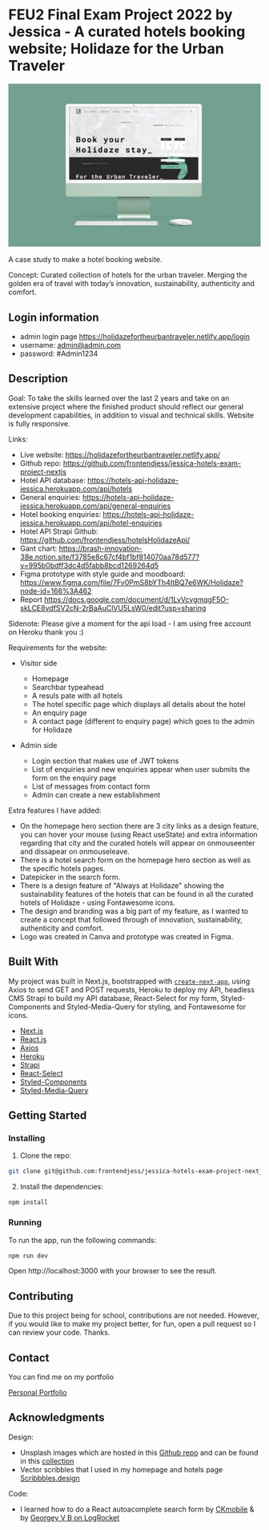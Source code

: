 # FEU2 Final Exam Project 2022 by Jessica - A curated hotels booking website; Holidaze for the Urban Traveler

![image](https://raw.githubusercontent.com/frontendjess/repoimagesportfolio/main/images/holidazehotelsnextjs-mockup.png)

A case study to make a hotel booking website.

Concept: Curated collection of hotels for the urban traveler. Merging the golden era of travel with today’s innovation, sustainability, authenticity and comfort.

## Login information

- admin login page https://holidazefortheurbantraveler.netlify.app/login
- username: admin@admin.com
- password: #Admin1234

## Description

Goal: To take the skills learned over the last 2 years and take on an extensive project where the finished product should reflect our general development capabilities, in addition to visual and technical skills. Website is fully responsive.

Links:

- Live website: https://holidazefortheurbantraveler.netlify.app/
- Github repo: https://github.com/frontendjess/jessica-hotels-exam-project-nextjs
- Hotel API database: https://hotels-api-holidaze-jessica.herokuapp.com/api/hotels
- General enquiries: https://hotels-api-holidaze-jessica.herokuapp.com/api/general-enquiries
- Hotel booking enquiries: https://hotels-api-holidaze-jessica.herokuapp.com/api/hotel-enquiries
- Hotel API Strapi Github: https://github.com/frontendjess/hotelsHolidazeApi/
- Gant chart: https://brash-innovation-38e.notion.site/f3785e8c67cf4bf1bf814070aa78d577?v=995b0bdff3dc4d5fabb8bcd1269264d5
- Figma prototype with style guide and moodboard: https://www.figma.com/file/7Fv0PmS8bYTh4ItBQ7e6WK/Holidaze?node-id=166%3A462
- Report https://docs.google.com/document/d/1LyVcvgmqgF5O-skLCE8vdfSV2cN-2rBaAuClVU5LsW0/edit?usp=sharing

Sidenote: Please give a moment for the api load - I am using free account on Heroku thank you :)

Requirements for the website:

- Visitor side

  - Homepage
  - Searchbar typeahead
  - A resuls pate with all hotels
  - The hotel specific page which displays all details about the hotel
  - An enquiry page
  - A contact page (different to enquiry page) which goes to the admin for Holidaze

- Admin side
  - Login section that makes use of JWT tokens
  - List of enquiries and new enquiries appear when user submits the form on the enquiry page
  - List of messages from contact form
  - Admin can create a new establishment

Extra features I have added:

- On the homepage hero section there are 3 city links as a design feature, you can hover your mouse (using React useState) and extra information regarding that city and the curated hotels will appear on onmouseenter and dissapear on onmouseleave.
- There is a hotel search form on the homepage hero section as well as the specific hotels pages.
- Datepicker in the search form.
- There is a design feature of "Always at Holidaze" showing the sustainability features of the hotels that can be found in all the curated hotels of Holidaze - using Fontawesome icons.
- The design and branding was a big part of my feature, as I wanted to create a concept that followed through of innovation, sustainability, authenticity and comfort.
- Logo was created in Canva and prototype was created in Figma.

## Built With

My project was built in Next.js, bootstrapped with [`create-next-app`](https://github.com/vercel/next.js/tree/canary/packages/create-next-app), using Axios to send GET and POST requests, Heroku to deploy my API, headless CMS Strapi to build my API database, React-Select for my form, Styled-Components and Styled-Media-Query for styling, and Fontawesome for icons.

- [Next.js](https://nextjs.org/)
- [React.js](https://reactjs.org/)
- [Axios](https://axios-http.com/)
- [Heroku](https://www.heroku.com/)
- [Strapi](https://strapi.io/)
- [React-Select](https://react-select.com/home)
- [Styled-Components](https://styled-components.com/)
- [Styled-Media-Query](https://www.npmjs.com/package/styled-media-query)

## Getting Started

### Installing

1. Clone the repo:

```bash
git clone git@github.com:frontendjess/jessica-hotels-exam-project-nextjs.git
```

2. Install the dependencies:

```
npm install
```

### Running

To run the app, run the following commands:

```bash
npm run dev
```

Open http://localhost:3000 with your browser to see the result.

## Contributing

Due to this project being for school, contributions are not needed. However, if you would like to make my project better, for fun, open a pull request so I can review your code. Thanks.

## Contact

You can find me on my portfolio

[Personal Portfolio](https://jessicadevportfolio.netlify.app/)

## Acknowledgments

Design:

- Unsplash images which are hosted in this [Github repo](https://github.com/frontendjess/hotelsProjectImages/) and can be found in this [collection](https://unsplash.com/collections/TInToixTclk/holidaze/)
- Vector scribbles that I used in my homepage and hotels page [Scribbbles.design](https://scribbbles.design/)

Code:

- I learned how to do a React autoacomplete search form by [CKmobile](https://www.youtube.com/watch?v=Q2aky3eeO40/) & by [Georgey V B on LogRocket](https://blog.logrocket.com/create-search-bar-react-from-scratch/)

